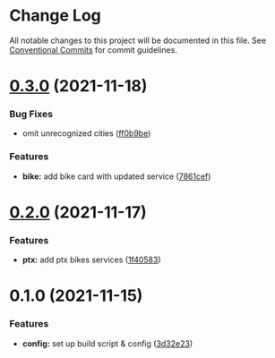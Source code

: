 # Change Log

All notable changes to this project will be documented in this file.
See [Conventional Commits](https://conventionalcommits.org) for commit guidelines.

# [0.3.0](https://github.com/Howard86/f2e-2021/compare/@f2e/ptx@0.2.0...@f2e/ptx@0.3.0) (2021-11-18)

### Bug Fixes

- omit unrecognized cities ([ff0b9be](https://github.com/Howard86/f2e-2021/commit/ff0b9be55af1d2078df7e8ac8ba5c4057fb44b2d))

### Features

- **bike:** add bike card with updated service ([7861cef](https://github.com/Howard86/f2e-2021/commit/7861cef11689a2a9b1435d6fb5835888971a65b9))

# [0.2.0](https://github.com/Howard86/f2e-2021/compare/@f2e/ptx@0.1.0...@f2e/ptx@0.2.0) (2021-11-17)

### Features

- **ptx:** add ptx bikes services ([1f40583](https://github.com/Howard86/f2e-2021/commit/1f40583c63f976697406ddf9cdcc941c6847712e))

# 0.1.0 (2021-11-15)

### Features

- **config:** set up build script & config ([3d32e23](https://github.com/Howard86/f2e-2021/commit/3d32e2353a3c43f30cdeee28a54b2cfc036555c2))
